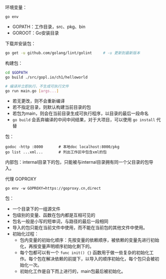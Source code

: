 环境变量：

```
go env
```

- GOPATH：工作目录，src、pkg、bin
- GOROOT：Go安装目录

下载并安装包：

```bash
go get -u github.com/golang/lint/golint		# -u 更新到最新版本
```

构建包：

```bash
cd $GOPATH
go build ./src/gopl.io/ch1/helloworld

# 编译并立即执行，不生成可执行文件
go run main.go [args...]
```

- 若无更改，则不会重新编译
- 若不指定目录，则默认构建当前目录的包
- 若包为main，则会在当前目录生成可执行程序，以目录的最后一段命名
- `go build` 会丢弃编译的中间中间结果，对于大项目，可以使用 `go install` 代替

包：

```
godoc -http :8000		# 本地doc localhost:8000/pkg
go list ...xml...		# 列出工作区中包含xml的包
```

内部包：internal目录下的包，只能被与internal目录拥有同一个父目录的包导入。



代理 GOPROXY

```
go env -w GOPROXY=https://goproxy.cn,direct
```





包：

- 一个目录下的一组源文件
- 包级别的变量、函数在包内都是互相可见的
- 包名一般是小写的短单词，与路径的最后一段相同
- 导入的包只能在当前文件中使用，而不能在当前包的其他文件中使用。
- 初始化过程：
  - 包内变量的初始化顺序：先按变量的依赖顺序，被依赖的变量先进行初始化，再按变量声明顺序初始化剩下的。
  - 每个包都可以有一个 `func init() {}` 函数用于做一些复杂的初始化工作。每个包在解决依赖的前提下，以导入的顺序初始化，每个包只会被初始化一次。
  - 初始化工作是自下而上进行的，main包最后被初始化。



